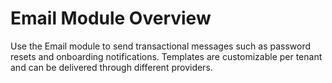 # Email Module Overview

Use the Email module to send transactional messages such as password resets and onboarding
notifications. Templates are customizable per tenant and can be delivered through different
providers.
